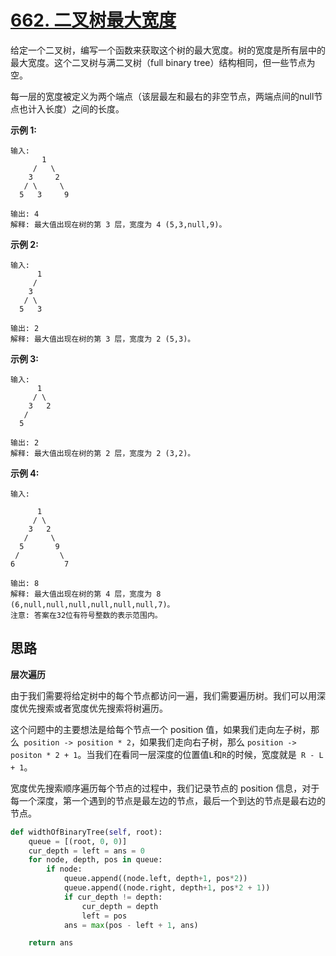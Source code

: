 # [662. 二叉树最大宽度](https://leetcode.cn/problems/maximum-width-of-binary-tree/)

给定一个二叉树，编写一个函数来获取这个树的最大宽度。树的宽度是所有层中的最大宽度。这个二叉树与满二叉树（full binary tree）结构相同，但一些节点为空。

每一层的宽度被定义为两个端点（该层最左和最右的非空节点，两端点间的null节点也计入长度）之间的长度。

**示例 1:** 

    输入: 
    	   1
         /   \
        3     2
       / \     \  
      5   3     9 
      
    输出: 4
    解释: 最大值出现在树的第 3 层，宽度为 4 (5,3,null,9)。



**示例 2:**

    输入: 
    	  1
         /  
        3    
       / \       
      5   3 
      
    输出: 2
    解释: 最大值出现在树的第 3 层，宽度为 2 (5,3)。


**示例 3:**

    输入: 
    	  1
         / \
        3   2 
       /        
      5      
      
    输出: 2
    解释: 最大值出现在树的第 2 层，宽度为 2 (3,2)。


**示例 4:**

    输入: 
    
    	  1
         / \
        3   2
       /     \  
      5       9 
     /         \
    6           7
    
    输出: 8
    解释: 最大值出现在树的第 4 层，宽度为 8 (6,null,null,null,null,null,null,7)。
    注意: 答案在32位有符号整数的表示范围内。


## 思路

**层次遍历**

由于我们需要将给定树中的每个节点都访问一遍，我们需要遍历树。我们可以用深度优先搜索或者宽度优先搜索将树遍历。

这个问题中的主要想法是给每个节点一个 position 值，如果我们走向左子树，那么` position -> position * 2`，如果我们走向右子树，那么 `position -> positon * 2 + 1`。当我们在看同一层深度的位置值` L `和` R `的时候，宽度就是` R - L + 1`。

宽度优先搜索顺序遍历每个节点的过程中，我们记录节点的 position 信息，对于每一个深度，第一个遇到的节点是最左边的节点，最后一个到达的节点是最右边的节点。

```python
def widthOfBinaryTree(self, root):
    queue = [(root, 0, 0)]
    cur_depth = left = ans = 0
    for node, depth, pos in queue:
        if node:
            queue.append((node.left, depth+1, pos*2))
            queue.append((node.right, depth+1, pos*2 + 1))
            if cur_depth != depth:
                cur_depth = depth
                left = pos
            ans = max(pos - left + 1, ans)

    return ans
```

